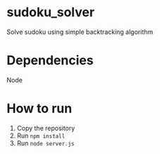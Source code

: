 # sudoku_solver
Solve sudoku using simple backtracking algorithm

# Dependencies
Node

# How to run
1) Copy the repository
2) Run `npm install`
3) Run `node server.js`
